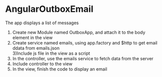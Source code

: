 # AngularOutboxEmail
The app displays a list of messages </br>
1) Create new Module named OutboxApp, and attach it to the body element in the view </br>
2) Create service named emails, using app.factory and $http to get email ddata from emails.json </br>
3)Include js file in the view as a script </br>
4) In the controller, use the emails service to fetch data from the server </br>
5) Include controller to the view </br>
6) In the view, finish the code to display an email </br> 
